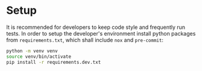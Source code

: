 # Setup

It is recommended for developers to keep code style and frequently run tests.
In order to setup the developer's environment install python packages from `requirements.txt`, which shall include `nox` and `pre-commit`:

```bash
python -m venv venv
source venv/bin/activate
pip install -r requirements.dev.txt
```
